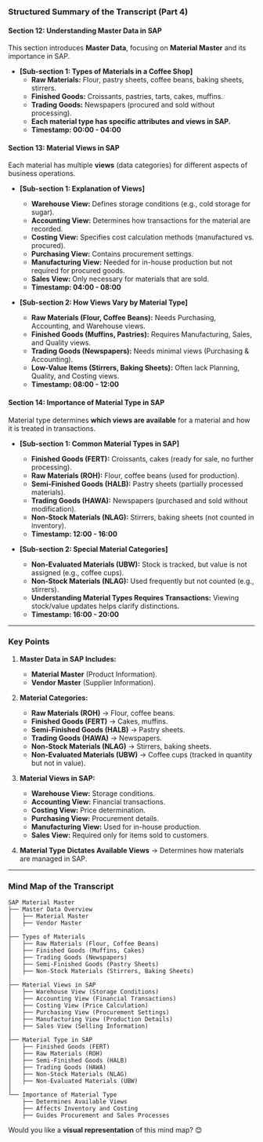 ### **Structured Summary of the Transcript (Part 4)**  

#### **Section 12: Understanding Master Data in SAP**  
This section introduces **Master Data**, focusing on **Material Master** and its importance in SAP.  

- **[Sub-section 1: Types of Materials in a Coffee Shop]**  
  - **Raw Materials:** Flour, pastry sheets, coffee beans, baking sheets, stirrers.  
  - **Finished Goods:** Croissants, pastries, tarts, cakes, muffins.  
  - **Trading Goods:** Newspapers (procured and sold without processing).  
  - **Each material type has specific attributes and views in SAP.**  
  - **Timestamp: 00:00 - 04:00**  

#### **Section 13: Material Views in SAP**  
Each material has multiple **views** (data categories) for different aspects of business operations.  

- **[Sub-section 1: Explanation of Views]**  
  - **Warehouse View:** Defines storage conditions (e.g., cold storage for sugar).  
  - **Accounting View:** Determines how transactions for the material are recorded.  
  - **Costing View:** Specifies cost calculation methods (manufactured vs. procured).  
  - **Purchasing View:** Contains procurement settings.  
  - **Manufacturing View:** Needed for in-house production but not required for procured goods.  
  - **Sales View:** Only necessary for materials that are sold.  
  - **Timestamp: 04:00 - 08:00**  

- **[Sub-section 2: How Views Vary by Material Type]**  
  - **Raw Materials (Flour, Coffee Beans):** Needs Purchasing, Accounting, and Warehouse views.  
  - **Finished Goods (Muffins, Pastries):** Requires Manufacturing, Sales, and Quality views.  
  - **Trading Goods (Newspapers):** Needs minimal views (Purchasing & Accounting).  
  - **Low-Value Items (Stirrers, Baking Sheets):** Often lack Planning, Quality, and Costing views.  
  - **Timestamp: 08:00 - 12:00**  

#### **Section 14: Importance of Material Type in SAP**  
Material type determines **which views are available** for a material and how it is treated in transactions.  

- **[Sub-section 1: Common Material Types in SAP]**  
  - **Finished Goods (FERT):** Croissants, cakes (ready for sale, no further processing).  
  - **Raw Materials (ROH):** Flour, coffee beans (used for production).  
  - **Semi-Finished Goods (HALB):** Pastry sheets (partially processed materials).  
  - **Trading Goods (HAWA):** Newspapers (purchased and sold without modification).  
  - **Non-Stock Materials (NLAG):** Stirrers, baking sheets (not counted in inventory).  
  - **Timestamp: 12:00 - 16:00**  

- **[Sub-section 2: Special Material Categories]**  
  - **Non-Evaluated Materials (UBW):** Stock is tracked, but value is not assigned (e.g., coffee cups).  
  - **Non-Stock Materials (NLAG):** Used frequently but not counted (e.g., stirrers).  
  - **Understanding Material Types Requires Transactions:** Viewing stock/value updates helps clarify distinctions.  
  - **Timestamp: 16:00 - 20:00**  

---

### **Key Points**  
1. **Master Data in SAP Includes:**  
   - **Material Master** (Product Information).  
   - **Vendor Master** (Supplier Information).  

2. **Material Categories:**  
   - **Raw Materials (ROH)** → Flour, coffee beans.  
   - **Finished Goods (FERT)** → Cakes, muffins.  
   - **Semi-Finished Goods (HALB)** → Pastry sheets.  
   - **Trading Goods (HAWA)** → Newspapers.  
   - **Non-Stock Materials (NLAG)** → Stirrers, baking sheets.  
   - **Non-Evaluated Materials (UBW)** → Coffee cups (tracked in quantity but not in value).  

3. **Material Views in SAP:**  
   - **Warehouse View:** Storage conditions.  
   - **Accounting View:** Financial transactions.  
   - **Costing View:** Price determination.  
   - **Purchasing View:** Procurement details.  
   - **Manufacturing View:** Used for in-house production.  
   - **Sales View:** Required only for items sold to customers.  

4. **Material Type Dictates Available Views** → Determines how materials are managed in SAP.  

---

### **Mind Map of the Transcript**  
```plaintext
SAP Material Master
├── Master Data Overview
│   ├── Material Master
│   ├── Vendor Master
│
├── Types of Materials
│   ├── Raw Materials (Flour, Coffee Beans)
│   ├── Finished Goods (Muffins, Cakes)
│   ├── Trading Goods (Newspapers)
│   ├── Semi-Finished Goods (Pastry Sheets)
│   ├── Non-Stock Materials (Stirrers, Baking Sheets)
│
├── Material Views in SAP
│   ├── Warehouse View (Storage Conditions)
│   ├── Accounting View (Financial Transactions)
│   ├── Costing View (Price Calculation)
│   ├── Purchasing View (Procurement Settings)
│   ├── Manufacturing View (Production Details)
│   ├── Sales View (Selling Information)
│
├── Material Type in SAP
│   ├── Finished Goods (FERT)
│   ├── Raw Materials (ROH)
│   ├── Semi-Finished Goods (HALB)
│   ├── Trading Goods (HAWA)
│   ├── Non-Stock Materials (NLAG)
│   ├── Non-Evaluated Materials (UBW)
│
└── Importance of Material Type
    ├── Determines Available Views
    ├── Affects Inventory and Costing
    ├── Guides Procurement and Sales Processes
```

Would you like a **visual representation** of this mind map? 😊